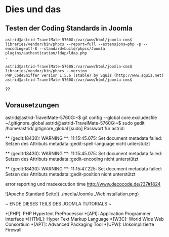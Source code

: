 # Dies und das

## Testen der Coding Standards in Joomla

```
astrid@astrid-TravelMate-5760G:/var/www/html/joomla-cms$ libraries/vendor/bin/phpcs --report=full --extensions=php -p --encoding=utf-8 --standard=build/phpcs/Joomla plugins/authentication/ldap/ldap.php 
.

astrid@astrid-TravelMate-5760G:/var/www/html/joomla-cms$ libraries/vendor/bin/phpcs --version
PHP_CodeSniffer version 1.5.6 (stable) by Squiz (http://www.squiz.net)
astrid@astrid-TravelMate-5760G:/var/www/html/joomla-cms$ 
```

??

## Vorausetzungen



astrid@astrid-TravelMate-5760G:~$ git config --global core.excludesfile ~/.gitignore_global
astrid@astrid-TravelMate-5760G:~$ sudo gedit /home/astrid/.gitignore_global
[sudo] Passwort für astrid: 

** (gedit:18430): WARNING **: 11:15:45.075: Set document metadata failed: Setzen des Attributs metadata::gedit-spell-language nicht unterstützt

** (gedit:18430): WARNING **: 11:15:45.075: Set document metadata failed: Setzen des Attributs metadata::gedit-encoding nicht unterstützt

** (gedit:18430): WARNING **: 11:15:47.225: Set document metadata failed: Setzen des Attributs metadata::gedit-position nicht unterstützt




error reporting und maxexecution time http://www.decocode.de/?37#1824

![Apache Standard Seite](../media/Joomla _Webinstallation.png)



~ ENDE DIESES TEILS DES JOOMLA TUTORIALS ~

*[PHP]: PHP Hypertext PreProcessor
*[API]: Application Programmer Interface
*[HTML]: Hyper Text Markup Language
*[W3C]: World Wide Web Consortium
*[APT]: Advanced Packaging Tool
*[UFW]: Unkomplizierte Firewall

[^1]: https://de.wikipedia.org/w/index.php?title=Advanced_Packaging_Tool&oldid=180106874
[^2]: https://en.wikipedia.org/w/index.php?title=Uncomplicated_Firewall&oldid=862587330 und https://wiki.ubuntuusers.de/ufw/

[^3]: https://fontawesome.com
[^4]: https://github.com/gulp-community/gulp-concat
[^5]: https://github.com/dlmanning/gulp-sass
[^6]: https://github.com/terinjokes/gulp-uglify
[^7]: http://getbootstrap.com/docs/4.0/components/navbar/
[^8]: http://html-ipsum.com
[^9]: http://getbootstrap.com/docs/4.1/components/navbar/
[^10]: 